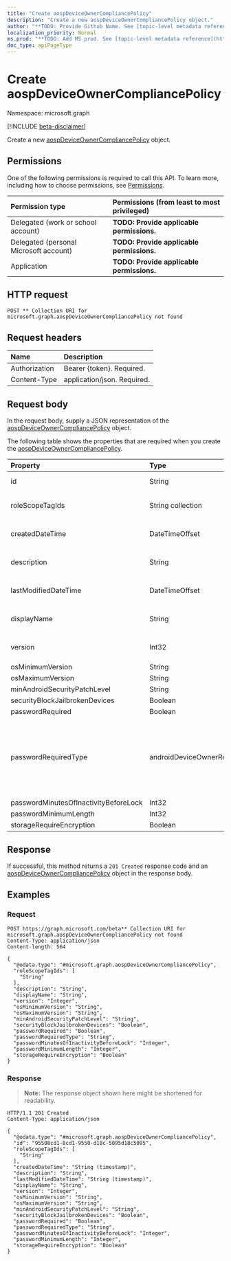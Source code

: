 ```yaml
---
title: "Create aospDeviceOwnerCompliancePolicy"
description: "Create a new aospDeviceOwnerCompliancePolicy object."
author: "**TODO: Provide Github Name. See [topic-level metadata reference](https://msgo.azurewebsites.net/add/document/guidelines/metadata.html#topic-level-metadata)**"
localization_priority: Normal
ms.prod: "**TODO: Add MS prod. See [topic-level metadata reference](https://msgo.azurewebsites.net/add/document/guidelines/metadata.html#topic-level-metadata)**"
doc_type: apiPageType
---
```


# Create aospDeviceOwnerCompliancePolicy
Namespace: microsoft.graph

[!INCLUDE [beta-disclaimer](../../includes/beta-disclaimer.md)]

Create a new [aospDeviceOwnerCompliancePolicy](../resources/aospdeviceownercompliancepolicy.md) object.

## Permissions
One of the following permissions is required to call this API. To learn more, including how to choose permissions, see [Permissions](/graph/permissions-reference).

|Permission type|Permissions (from least to most privileged)|
|:---|:---|
|Delegated (work or school account)|**TODO: Provide applicable permissions.**|
|Delegated (personal Microsoft account)|**TODO: Provide applicable permissions.**|
|Application|**TODO: Provide applicable permissions.**|

## HTTP request

<!-- {
  "blockType": "ignored"
}
-->
``` http
POST ** Collection URI for microsoft.graph.aospDeviceOwnerCompliancePolicy not found
```

## Request headers
|Name|Description|
|:---|:---|
|Authorization|Bearer {token}. Required.|
|Content-Type|application/json. Required.|

## Request body
In the request body, supply a JSON representation of the [aospDeviceOwnerCompliancePolicy](../resources/aospdeviceownercompliancepolicy.md) object.

The following table shows the properties that are required when you create the [aospDeviceOwnerCompliancePolicy](../resources/aospdeviceownercompliancepolicy.md).

|Property|Type|Description|
|:---|:---|:---|
|id|String|**TODO: Add Description** Inherited from [entity](../resources/entity.md)|
|roleScopeTagIds|String collection|**TODO: Add Description** Inherited from [deviceCompliancePolicy](../resources/intune-devicecompliancepolicy.md)|
|createdDateTime|DateTimeOffset|**TODO: Add Description** Inherited from [deviceCompliancePolicy](../resources/intune-devicecompliancepolicy.md)|
|description|String|**TODO: Add Description** Inherited from [deviceCompliancePolicy](../resources/intune-devicecompliancepolicy.md)|
|lastModifiedDateTime|DateTimeOffset|**TODO: Add Description** Inherited from [deviceCompliancePolicy](../resources/intune-devicecompliancepolicy.md)|
|displayName|String|**TODO: Add Description** Inherited from [deviceCompliancePolicy](../resources/intune-devicecompliancepolicy.md)|
|version|Int32|**TODO: Add Description** Inherited from [deviceCompliancePolicy](../resources/intune-devicecompliancepolicy.md)|
|osMinimumVersion|String|**TODO: Add Description**|
|osMaximumVersion|String|**TODO: Add Description**|
|minAndroidSecurityPatchLevel|String|**TODO: Add Description**|
|securityBlockJailbrokenDevices|Boolean|**TODO: Add Description**|
|passwordRequired|Boolean|**TODO: Add Description**|
|passwordRequiredType|androidDeviceOwnerRequiredPasswordType|**TODO: Add Description**. Possible values are: `deviceDefault`, `required`, `numeric`, `numericComplex`, `alphabetic`, `alphanumeric`, `alphanumericWithSymbols`, `lowSecurityBiometric`, `customPassword`.|
|passwordMinutesOfInactivityBeforeLock|Int32|**TODO: Add Description**|
|passwordMinimumLength|Int32|**TODO: Add Description**|
|storageRequireEncryption|Boolean|**TODO: Add Description**|



## Response

If successful, this method returns a `201 Created` response code and an [aospDeviceOwnerCompliancePolicy](../resources/aospdeviceownercompliancepolicy.md) object in the response body.

## Examples

### Request
<!-- {
  "blockType": "request",
  "name": "create_aospdeviceownercompliancepolicy_from_"
}
-->
``` http
POST https://graph.microsoft.com/beta** Collection URI for microsoft.graph.aospDeviceOwnerCompliancePolicy not found
Content-Type: application/json
Content-length: 564

{
  "@odata.type": "#microsoft.graph.aospDeviceOwnerCompliancePolicy",
  "roleScopeTagIds": [
    "String"
  ],
  "description": "String",
  "displayName": "String",
  "version": "Integer",
  "osMinimumVersion": "String",
  "osMaximumVersion": "String",
  "minAndroidSecurityPatchLevel": "String",
  "securityBlockJailbrokenDevices": "Boolean",
  "passwordRequired": "Boolean",
  "passwordRequiredType": "String",
  "passwordMinutesOfInactivityBeforeLock": "Integer",
  "passwordMinimumLength": "Integer",
  "storageRequireEncryption": "Boolean"
}
```


### Response
>**Note:** The response object shown here might be shortened for readability.
<!-- {
  "blockType": "response",
  "truncated": true,
  "@odata.type": "microsoft.graph.aospDeviceOwnerCompliancePolicy"
}
-->
``` http
HTTP/1.1 201 Created
Content-Type: application/json

{
  "@odata.type": "#microsoft.graph.aospDeviceOwnerCompliancePolicy",
  "id": "95508cd1-8cd1-9550-d18c-5095d18c5095",
  "roleScopeTagIds": [
    "String"
  ],
  "createdDateTime": "String (timestamp)",
  "description": "String",
  "lastModifiedDateTime": "String (timestamp)",
  "displayName": "String",
  "version": "Integer",
  "osMinimumVersion": "String",
  "osMaximumVersion": "String",
  "minAndroidSecurityPatchLevel": "String",
  "securityBlockJailbrokenDevices": "Boolean",
  "passwordRequired": "Boolean",
  "passwordRequiredType": "String",
  "passwordMinutesOfInactivityBeforeLock": "Integer",
  "passwordMinimumLength": "Integer",
  "storageRequireEncryption": "Boolean"
}
```

